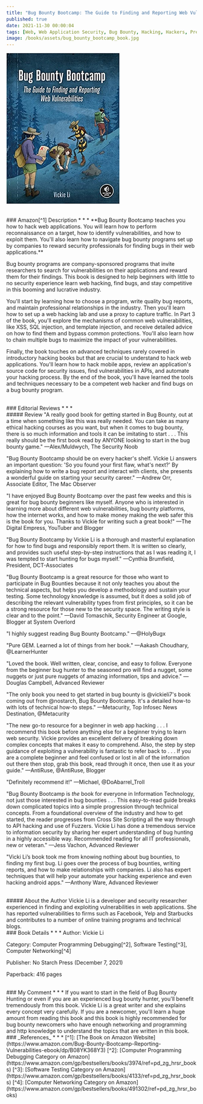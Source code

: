 ```yaml
---
title: "Bug Bounty Bootcamp: The Guide to Finding and Reporting Web Vulnerabilities"
published: true
date: 2021-11-30 00:00:04
tags: [Web, Web Application Security, Bug Bounty, Hacking, Hackers, Prerequisite, Newcomers, Top Book, Top Hacking Book, HTTP, HTTP Headers, Security Headers]
image: /books/assets/bug_bounty_bootcamp_book.jpg
---
```


![](/books/assets/bug_bounty_bootcamp_book.jpg)

<br>
### Amazon[^1] Description
* * *
**Bug Bounty Bootcamp teaches you how to hack web applications. You will learn how to perform reconnaissance on a target, how to identify vulnerabilities, and how to exploit them. You'll also learn how to navigate bug bounty programs set up by companies to reward security professionals for finding bugs in their web applications.**

Bug bounty programs are company-sponsored programs that invite researchers to search for vulnerabilities on their applications and reward them for their findings. This book is designed to help beginners with little to no security experience learn web hacking, find bugs, and stay competitive in this booming and lucrative industry.

You'll start by learning how to choose a program, write quality bug reports, and maintain professional relationships in the industry. Then you'll learn how to set up a web hacking lab and use a proxy to capture traffic. In Part 3 of the book, you'll explore the mechanisms of common web vulnerabilities, like XSS, SQL injection, and template injection, and receive detailed advice on how to find them and bypass common protections. You'll also learn how to chain multiple bugs to maximize the impact of your vulnerabilities.

Finally, the book touches on advanced techniques rarely covered in introductory hacking books but that are crucial to understand to hack web applications. You'll learn how to hack mobile apps, review an application's source code for security issues, find vulnerabilities in APIs, and automate your hacking process. By the end of the book, you'll have learned the tools and techniques necessary to be a competent web hacker and find bugs on a bug bounty program.

<br>
### Editorial Reviews
* * *
<br>
##### Review
"A really good book for getting started in Bug Bounty, out at a time when something like this was really needed. You can take as many ethical hacking courses as you want, but when it comes to bug bounty, there is so much information and tools it can be imitating to start . . . This really should be the first book read by ANYONE looking to start in the bug bounty game."
—Alex/Muldwych, The Security Noob

"Bug Bounty Bootcamp should be on every hacker's shelf. Vickie Li answers an important question: 'So you found your first flaw, what's next?' By explaining how to write a bug report and interact with clients, she presents a wonderful guide on starting your security career."
—Andrew Orr, Associate Editor, The Mac Observer

"I have enjoyed Bug Bounty Bootcamp over the past few weeks and this is great for bug bounty beginners like myself. Anyone who is interested in learning more about different web vulnerabilities, bug bounty platforms, how the internet works, and how to make money making the web safer this is the book for you. Thanks to Vickie for writing such a great book!"
—The Digital Empress, YouTuber and Blogger

"Bug Bounty Bootcamp by Vickie Li is a thorough and masterful explanation for how to find bugs and responsibly report them. It is written so clearly, and provides such useful step-by-step instructions that as I was reading it, I was tempted to start hunting for bugs myself."
—Cynthia Brumfield, President, DCT-Associates

"Bug Bounty Bootcamp is a great resource for those who want to participate in Bug Bounties because it not only teaches you about the technical aspects, but helps you develop a methodology and sustain your testing. Some technology knowledge is assumed, but it does a solid job of describing the relevant vulnerability types from first principles, so it can be a strong resource for those new to the security space. The writing style is clear and to the point."
—David Tomaschik, Security Engineer at Google, Blogger at System Overlord

"I highly suggest reading Bug Bounty Bootcamp."
—@HolyBugx

"Pure GEM. Learned a lot of things from her book."
—Aakash Choudhary, @LearnerHunter

"Loved the book. Well written, clear, concise, and easy to follow. Everyone from the beginner bug hunter to the seasoned pro will find a nugget, some nuggets or just pure nuggets of amazing information, tips and advice."
—Douglas Campbell, Advanced Reviewer

"The only book you need to get started in bug bounty is @vickieli7's book coming out from @nostarch, Bug Bounty Bootcamp. It's a detailed how-to with lots of technical how-to steps."
—Metacurity, Top Infosec News Destination, @Metacurity

"The new go-to resource for a beginner in web app hacking . . . I recommend this book before anything else for a beginner trying to learn web security. Vickie provides an excellent delivery of breaking down complex concepts that makes it easy to comprehend. Also, the step by step guidance of exploiting a vulnerability is fantastic to refer back to . . . If you are a complete beginner and feel confused or lost in all of the information out there then stop, grab this book, read through it once, then use it as your guide."
—AntiRuse, @AntiRuse, Blogger

"Definitely recommend it!"
—Michael, @DoAbarrel_Troll

"Bug Bounty Bootcamp is *the* book for everyone in Information Technology, not just those interested in bug bounties . . . This easy-to-read guide breaks down complicated topics into a simple progression through technical concepts. From a foundational overview of the industry and how to get started, the reader progresses from Cross Site Scripting all the way through to API hacking and use of Fuzzers. Vickie Li has done a tremendous service to information security by sharing her expert understanding of bug hunting in a highly accessible way. Recommended reading for all IT professionals, new or veteran."
—Jess Vachon, Advanced Reviewer

"Vicki Li’s book took me from knowing nothing about bug bounties, to finding my first bug. Li goes over the process of bug bounties, writing reports, and how to make relationships with companies. Li also has expert techniques that will help your automate your hacking experience and even hacking android apps."
—Anthony Ware, Advanced Reviewer

<br>
##### About the Author
Vickie Li is a developer and security researcher experienced in finding and exploiting vulnerabilities in web applications. She has reported vulnerabilities to firms such as Facebook, Yelp and Starbucks and contributes to a number of online training programs and technical blogs.

<br>
### Book Details
* * *
Author: Vickie Li

Category: Computer Programming Debugging[^2], Software Testing[^3], Computer Networking[^4]

Publisher: No Starch Press (December 7, 2021)

Paperback: 416 pages

<br>
### My Comment
* * *
If you want to start in the field of Bug Bounty Hunting or even if you are an experienced bug bounty hunter, you'll benefit tremendously from this book. Vickie Li is a great writer and she explains every concept very carefully. If you are a newcomer, you'll learn a huge amount from reading this book and this book is highly recommended for bug bounty newcomers who have enough networking and programming and http knowledge to understand the topics that are written in this book.

<br>
### _References_
* * *
[^1]: [The Book on Amazon Website](https://www.amazon.com/Bug-Bounty-Bootcamp-Reporting-Vulnerabilities-ebook/dp/B08YK368Y3)
[^2]: [Computer Programming Debugging Category on Amazon](https://www.amazon.com/gp/bestsellers/books/3974/ref=pd_zg_hrsr_books)
[^3]: [Software Testing Category on Amazon](https://www.amazon.com/gp/bestsellers/books/4133/ref=pd_zg_hrsr_books)
[^4]: [Computer Networking Category on Amazon](https://www.amazon.com/gp/bestsellers/books/491302/ref=pd_zg_hrsr_books)
